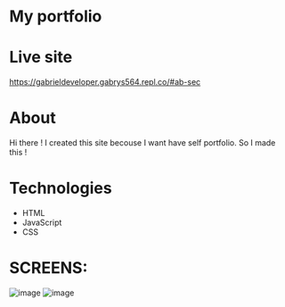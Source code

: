 #                   My portfolio

# Live site
https://gabrieldeveloper.gabrys564.repl.co/#ab-sec

# About

Hi there ! I created this site becouse I want have self portfolio. So I made this !

# Technologies
- HTML
- JavaScript
- CSS
# SCREENS:
![image](https://user-images.githubusercontent.com/110058841/236639839-445706d2-40ec-41ff-8e46-e30e8de214a9.png)
![image](https://user-images.githubusercontent.com/110058841/236639874-fe7cc0e2-e5df-4830-89b9-8a063d2d347f.png)

